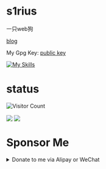 # s1rius

一只web狗

[blog](https://s1rius.space/)

My Gpg Key: [public key](https://cdn.bili33.top/gh/cns1rius/cns1rius/pgp_public.txt)

[![My Skills](https://skillicons.dev/icons?i=arch,golang,python,vue,docker,php,java&theme=dark)](https://skillicons.dev)

# status

![Visitor Count](https://profile-counter.glitch.me/cns1rius/count.svg)
<p>
<img align="center" src="https://github-readme-stats.vercel.app/api/?username=cns1rius&theme=dark&show_icons=true" />
<img align="center" src="https://github-readme-stats.vercel.app/api/top-langs/?username=cns1rius&theme=dark&show_icons=true&size_weight=0.5&count_weight=0.5&layout=donut&exclude_repo=cns1rius.github.io,cdn" />
</p>

# Sponsor Me

<details>
<summary>Donate to me via Alipay or WeChat</summary>

<p align="center">
  <img src="https://cdn.bili33.top/gh/cns1rius/cns1rius/pay.jpg" alt="Alipay or WeChat Pay QR Code" height="300">
</p>
</details>
